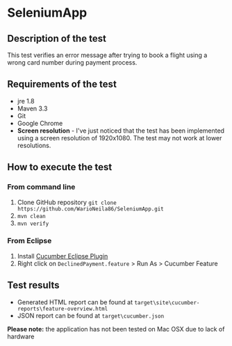 # SeleniumApp
## Description of the test
This test verifies an error message after trying to book a flight using a wrong card number during payment process.

## Requirements of the test
* jre 1.8
* Maven 3.3
* Git
* Google Chrome
* **Screen resolution** - I've just noticed that the test has been implemented using a screen resolution of 1920x1080. The test may not work at lower resolutions.

## How to execute the test
### From command line
1. Clone GitHub repository `git clone https://github.com/WarioNeila86/SeleniumApp.git`
1. `mvn clean`
1. `mvn verify`
### From Eclipse
1. Install [Cucumber Eclipse Plugin](https://cucumber.io/cucumber-eclipse/)
1. Right click on `DeclinedPayment.feature` > Run As > Cucumber Feature

## Test results
* Generated HTML report can be found at `target\site\cucumber-reports\feature-overview.html`
* JSON report can be found at `target\cucumber.json`

**Please note:** the application has not been tested on Mac OSX due to lack of hardware